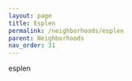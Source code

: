 ```yaml
---
layout: page
title: Esplen
permalink: /neighborhoods/esplen
parent: Neighborhoods
nav_order: 31
---
```


esplen